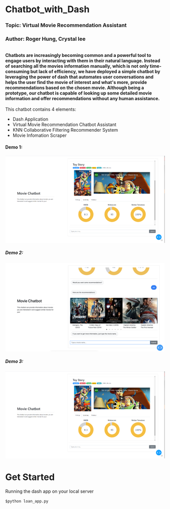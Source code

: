 # Chatbot_with_Dash
### Topic: Virtual Movie Recommendation Assistant 
### Author: Roger Hung, Crystal lee
<br >
<strong>Chatbots are increasingly becoming common and a powerful tool to engage users by interacting with them in their natural language. Instead of searching all the movies information manually, which is not only time-consuming but lack of efficiency, we have deployed a simple chatbot by leveraging the power of dash that automates user conversations and helps the user find the movie of interest and what's more, provide recommendations based on the chosen movie. Although being a prototype, our chatbot is capable of looking up some detailed movie information and offer recommendations without any human assistance.</strong> <br >

<br >
This chatbot contains 4 elements:

- Dash Application 
- Virtual Movie Recommendation Chatbot Assistant
- KNN Collaborative Filtering Recommender System 
- Movie Infomation Scraper 


#### Demo 1:
![chatbot1](image/chatbot1.png)

##### Demo 2:
![chatbot3](image/chatbot3.png)

##### Demo 3:
![chatbot2](image/chatbot1.png)



# Get Started

Running the dash app on your local server

```cmd
$python loan_app.py
```




